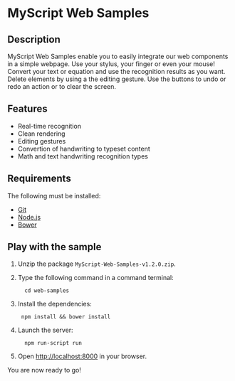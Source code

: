 # MyScript Web Samples

## Description

MyScript Web Samples enable you to easily integrate our web components in a simple webpage. Use your stylus, your finger or even your mouse! Convert your text or equation and use the recognition results as you want. Delete elements by using a the editing gesture. Use the buttons to undo or redo an action or to clear the screen.

## Features

* Real-time recognition
* Clean rendering
* Editing gestures
* Convertion of handwriting to typeset content
* Math and text handwriting recognition types

## Requirements

The following must be installed:

* [Git](https://git-scm.com/)
* [Node.js](https://nodejs.org/en/)
* [Bower](http://bower.io/)

## Play with the sample

1) Unzip the package `MyScript-Web-Samples-v1.2.0.zip`.

2) Type the following command in a command terminal:

         cd web-samples
         
3) Install the dependencies:
        
        npm install && bower install

4) Launch the server:  

         npm run-script run
            
5) Open [http://localhost:8000](http://localhost:8000) in your browser.

You are now ready to go!

